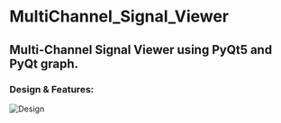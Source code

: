# MultiChannel_Signal_Viewer
## Multi-Channel Signal Viewer using PyQt5 and PyQt graph.
### Design & Features:
![Design](https://github.com/mohandemadx/MultiChannel_Signal_Viewer/assets/102548631/f9e9d346-1a90-4f6f-a4e7-b45eb9dd16b5)
